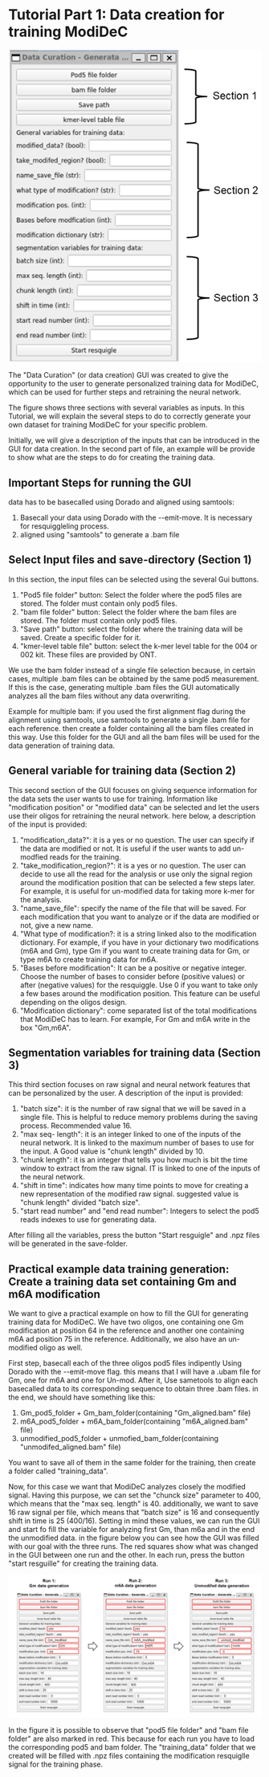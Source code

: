 # Tutorial Part 1: Data creation for training ModiDeC 

![GUI for retraining ModiDeC](https://github.com/mem3nto0/ModiDeC-RNA-modification-classifier/blob/main/data_curation_tutorial/Figura_data_generation.png)

The "Data Curation" (or data creation) GUI was created to give the opportunity to the user to generate personalized training data for ModiDeC, which can be used
for further steps and retraining the neural network.

The figure shows three sections with several variables as inputs. In this Tutorial, we will explain the several steps to do to correctly generate your own
dataset for training ModiDeC for your specific problem.

Initially, we will give a description of the inputs that can be introduced in the GUI for data creation. In the second part of file, an example will be
provide to show what are the steps to do for creating the training data.

## Important Steps for running the GUI

data has to be basecalled using Dorado and aligned using samtools:

  1) Basecall your data using Dorado with the --emit-move. It is necessary for resquiggleling process.
  2) aligned using "samtools" to generate a .bam file

## Select Input files and save-directory (Section 1)

In this section, the input files can be selected using the several Gui buttons.

  1) "Pod5 file folder" button: Select the folder where the pod5 files are stored. The folder must contain only pod5 files.
  2) "bam file folder" button: Select the folder where the bam files are stored. The folder must contain only pod5 files.
  3) "Save path" button: select the folder where the training data will be saved. Create a specific folder for it.
  4) "kmer-level table file" button: select the k-mer level table for the 004 or 002 kit. These files are provided by ONT.

We use the bam folder instead of a single file selection because, in certain cases, multiple .bam files can be obtained by the same pod5 measurement.
If this is the case, generating multiple .bam files the GUI automatically analyzes all the bam files without any data overwriting.

Example for multiple bam: if you used the first alignment flag during the alignment using samtools, use samtools to generate a single .bam file for each
reference. then create a folder containing all the bam files created in this way. Use this folder for the GUI and all the bam files will be used for the data generation of training data.

## General variable for training data (Section 2)

This second section of the GUI focuses on giving sequence information for the data sets the user wants to use for training. Information like "modification position" or "modified data"
can be selected and let the users use their oligos for retraining the neural network. here below, a description of the input is provided:

  1) "modification_data?": it is a yes or no question. The user can specify if the data are modified or not. It is useful if the user wants to add un-modfied reads for the training.
  2) "take_modification_region?": it is a yes or no question. The user can decide to use all the read for the analysis or use only the signal region around the
     modification position that can be selected a few steps later. For example, it is useful for un-modified data for taking more k-mer for the analysis.
  3) "name_save_file": specify the name of the file that will be saved. For each modification that you want to analyze or if the data are modified or not, give a new name.
  4) "What type of modification?: it is a string linked also to the modification dictionary. For example, if you have in your dictionary two modifications (m6A and Gm), type Gm if you want
     to create training data for Gm, or type m6A to create training data for m6A.
  5) "Bases before modification": It can be a positive or negative integer. Choose the number of bases to consider before (positive values) or after (negative values) for the resquiggle. Use 0
     if you want to take only a few bases around the modification position. This feature can be useful depending on the oligos design.
  6) "Modification dictionary": come separated list of the total modifications that ModiDeC has to learn. For example, For Gm and m6A write in the box "Gm,m6A".

## Segmentation variables for training data (Section 3)

This third section focuses on raw signal and neural network features that can be personalized by the user. A description of the input is provided:

  1) "batch size": it is the number of raw signal that we will be saved in a single file. This is helpful to reduce memory problems during the saving process. Recommended value 16.
  2) "max seq- length": it is an integer linked to one of the inputs of the neural network. It is linked to the maximum number of bases to use for the input. A Good value is "chunk length" divided by 10.
  3) "chunk length": it is an integer that tells you how much is bit the time window to extract from the raw signal. IT is linked to one of the inputs of the neural network.
  4) "shift in time": indicates how many time points to move for creating a new representation of the modified raw signal. suggested value is "chunk length" divided "batch size".
  5) "start read number" and "end read number": Integers to select the pod5 reads indexes to use for generating data.

After filling all the variables, press the button "Start resguigle" and .npz files will be generated in the save-folder.

## Practical example data training generation: Create a training data set containing Gm and m6A modification

We want to give a practical example on how to fill the GUI for generating training data for ModiDeC. We have two oligos, one containing one Gm modification at position 64 in the reference and another one
containing m6A ad position 75 in the reference. Additionally, we also have an un-modified oligo as well.

First step, basecall each of the three oligos pod5 files indipently Using Dorado with the --emit-move flag. this means that I will have a .ubam file for Gm, one for m6A and one for Un-mod. After it,
Use sametools to align each basecalled data to its corresponding sequence to obtain three .bam files. in the end, we should have something like this:

  1) Gm_pod5_folder + Gm_bam_folder(containing "Gm_aligned.bam" file)
  2) m6A_pod5_folder + m6A_bam_folder(containing "m6A_aligned.bam" file)
  3) unmodified_pod5_folder + unmofied_bam_folder(containing "unmodifed_aligned.bam" file)

You want to save all of them in the same folder for the training, then create a folder called "training_data".

Now, for this case we want that ModiDeC analyzes closely the modified signal. Having this purpose, we can set the "chunck size" parameter to 400, which means that the "max seq. length" is 40.
additionally, we want to save 16 raw signal per file, which means that "batch size" is 16 and consequently shift in time is 25 (400/16). Setting in mind these values, we can run the GUI and start
fo fill the variable for analyzing first Gm, than m6a and in the end the unmodified data. in the figure below you can see how the GUI was filled with our goal with the three runs. The red squares
show what was changed in the GUI between one run and the other. In each run, press the button "start resguille" for creating the training data.

![generating the data](https://github.com/mem3nto0/ModiDeC-RNA-modification-classifier/blob/main/data_curation_tutorial/data_creation_example.png)

In the figure it is possible to observe that "pod5 file folder" and "bam file folder" are also marked in red. This because for each run you have to load the corresponding pod5 and bam folder.
The "training_data" folder that we created will be filled with .npz files containing the modification resquiglle signal for the training phase.
